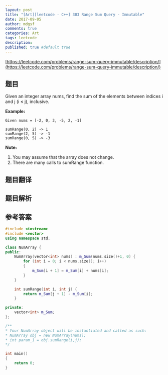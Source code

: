 ```yaml
---
layout: post
title: "[Art][leetcode - C++] 303 Range Sum Query - Immutable"
date: 2017-09-05
author: mdgsf
comments: true
categories: Art
tags: leetcode
description:
published: true #default true
---
```


[https://leetcode.com/problems/range-sum-query-immutable/description/](https://leetcode.com/problems/range-sum-query-immutable/description/)

## 题目

Given an integer array nums, find the sum of the elements between indices i and j (i ≤ j), inclusive.

**Example:**

```
Given nums = [-2, 0, 3, -5, 2, -1]

sumRange(0, 2) -> 1
sumRange(2, 5) -> -1
sumRange(0, 5) -> -3
```

**Note:**

1. You may assume that the array does not change.
2. There are many calls to sumRange function.

## 题目翻译

## 题目解析

## 参考答案

```c++
#include <iostream>
#include <vector>
using namespace std;

class NumArray {
public:
	NumArray(vector<int> nums) : m_Sum(nums.size()+1, 0) {
		for (int i = 0; i < nums.size(); i++)
		{
			m_Sum[i + 1] = m_Sum[i] + nums[i];
		}
	}

	int sumRange(int i, int j) {
		return m_Sum[j + 1] - m_Sum[i];
	}

private:
	vector<int> m_Sum;
};

/**
* Your NumArray object will be instantiated and called as such:
* NumArray obj = new NumArray(nums);
* int param_1 = obj.sumRange(i,j);
*/

int main()
{
	return 0;
}
```


